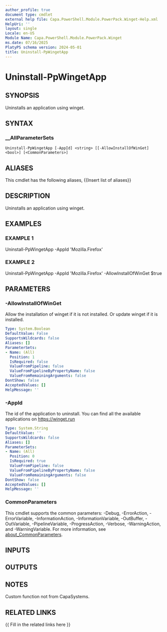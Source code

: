 ```yaml
---
author_profile: true
document type: cmdlet
external help file: Capa.PowerShell.Module.PowerPack.Winget-Help.xml
HelpUri: ''
layout: single
Locale: en-US
Module Name: Capa.PowerShell.Module.PowerPack.Winget
ms.date: 07/16/2025
PlatyPS schema version: 2024-05-01
title: Uninstall-PpWingetApp
---
```


# Uninstall-PpWingetApp

## SYNOPSIS

Uninstalls an application using winget.

## SYNTAX

### __AllParameterSets

```
Uninstall-PpWingetApp [-AppId] <string> [[-AllowInstallOfWinGet] <bool>] [<CommonParameters>]
```

## ALIASES

This cmdlet has the following aliases,
  {{Insert list of aliases}}

## DESCRIPTION

Uninstalls an application using winget.

## EXAMPLES

### EXAMPLE 1

Uninstall-PpWingetApp -AppId 'Mozilla.Firefox'

### EXAMPLE 2

Uninstall-PpWingetApp -AppId 'Mozilla.Firefox' -AllowInstallOfWinGet $true

## PARAMETERS

### -AllowInstallOfWinGet

Allow the installation of winget if it is not installed.
Or update winget if it is installed.

```yaml
Type: System.Boolean
DefaultValue: False
SupportsWildcards: false
Aliases: []
ParameterSets:
- Name: (All)
  Position: 1
  IsRequired: false
  ValueFromPipeline: false
  ValueFromPipelineByPropertyName: false
  ValueFromRemainingArguments: false
DontShow: false
AcceptedValues: []
HelpMessage: ''
```

### -AppId

The id of the application to uninstall.
You can find all the available applications on https://winget.run

```yaml
Type: System.String
DefaultValue: ''
SupportsWildcards: false
Aliases: []
ParameterSets:
- Name: (All)
  Position: 0
  IsRequired: true
  ValueFromPipeline: false
  ValueFromPipelineByPropertyName: false
  ValueFromRemainingArguments: false
DontShow: false
AcceptedValues: []
HelpMessage: ''
```

### CommonParameters

This cmdlet supports the common parameters: -Debug, -ErrorAction, -ErrorVariable,
-InformationAction, -InformationVariable, -OutBuffer, -OutVariable, -PipelineVariable,
-ProgressAction, -Verbose, -WarningAction, and -WarningVariable. For more information, see
[about_CommonParameters](https://go.microsoft.com/fwlink/?LinkID=113216).

## INPUTS

## OUTPUTS

## NOTES

Custom function not from CapaSystems.


## RELATED LINKS

{{ Fill in the related links here }}

